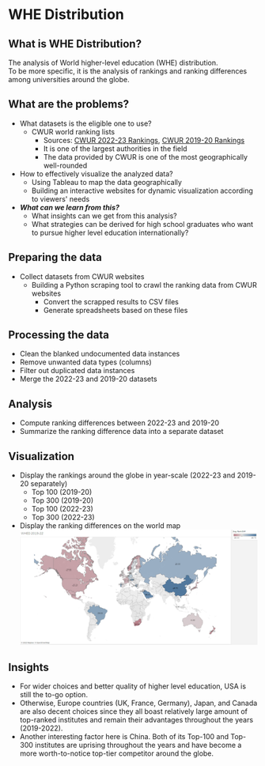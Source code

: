 # WHE Distribution

## What is WHE Distribution?
The analysis of World higher-level education (WHE) distribution.<br/>
To be more specific, it is the analysis of rankings and ranking differences among universities around the globe.

## What are the problems?
* What datasets is the eligible one to use?
  - CWUR world ranking lists
    - Sources: [CWUR 2022-23 Rankings](https://cwur.org/2022-23.php), [CWUR 2019-20 Rankings](https://cwur.org/2019-20.php)
    - It is one of the largest authorities in the field
    - The data provided by CWUR is one of the most geographically well-rounded
* How to effectively visualize the analyzed data? 
  - Using Tableau to map the data geographically
  - Building an interactive websites for dynamic visualization according to viewers' needs
* ***What can we learn from this?***
  - What insights can we get from this analysis?
  - What strategies can be derived for high school graduates who want to pursue higher level education internationally?

## Preparing the data
* Collect datasets from CWUR websites
  - Building a Python scraping tool to crawl the ranking data from CWUR websites
    - Convert the scrapped results to CSV files
    - Generate spreadsheets based on these files

## Processing the data
* Clean the blanked undocumented data instances
* Remove unwanted data types (columns)
* Filter out duplicated data instances
* Merge the 2022-23 and 2019-20 datasets

## Analysis
* Compute ranking differences between 2022-23 and 2019-20
* Summarize the ranking difference data into a separate dataset

## Visualization
* Display the rankings around the globe in year-scale (2022-23 and 2019-20 separately)
  - Top 100 (2019-20)
  - Top 300 (2019-20)
  - Top 100 (2022-23)
  - Top 300 (2022-23) 
* Display the ranking differences on the world map
![differences](WHED_2019-22.png)

## Insights
* For wider choices and better quality of higher level education, USA is still the to-go option.
* Otherwise, Europe countries (UK, France, Germany), Japan, and Canada are also decent choices since they all boast relatively large amount of top-ranked institutes and remain their advantages throughout the years (2019-2022).
* Another interesting factor here is China. Both of its Top-100 and Top-300 institutes are uprising throughout the years and have become a more worth-to-notice top-tier competitor around the globe.
